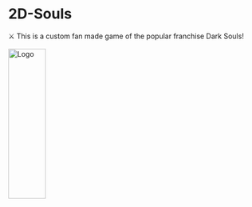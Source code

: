 # <h1> 2D-Souls </h1>
⚔️ This is a custom fan made game of the popular franchise Dark Souls!
<br><br>
<img src="https://i.gyazo.com/478ddb67f8ac1a64ccbdcd6928784aab.png" alt="Logo" height="300" width="75">
